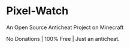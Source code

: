 # Pixel-Watch
An Open Source Anticheat Project on Minecraft

No Donations | 100% Free | Just an anticheat.

